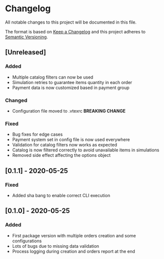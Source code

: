 # Changelog

All notable changes to this project will be documented in this file.

The format is based on [Keep a Changelog](http://keepachangelog.com/en/1.0.0/)
and this project adheres to [Semantic Versioning](http://semver.org/spec/v2.0.0.html).

## [Unreleased]
### Added
- Multiple catalog filters can now be used
- Simulation retries to guarantee items quantity in each order
- Payment data is now customized based in payment group

### Changed
- Configuration file moved to .vtexrc **BREAKING CHANGE**

### Fixed
- Bug fixes for edge cases
- Payment system set in config file is now used everywhere
- Validation for catalog filters now works as expected
- Catalog is now filtered correctly to avoid unavailable items in simulations
- Removed side effect affecting the options object

## [0.1.1] - 2020-05-25
### Fixed
- Added sha bang to enable correct CLI execution

## [0.1.0] - 2020-05-25
### Added
- First package version with multiple orders creation and some configurations
- Lots of bugs due to missing data validation
- Process logging during creation and orders report at the end
